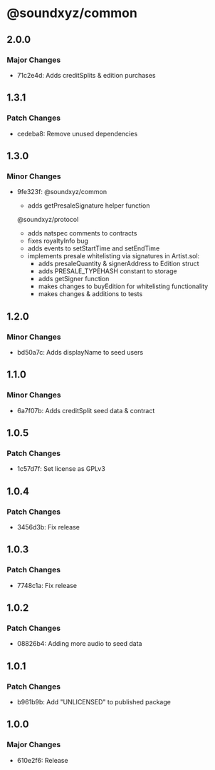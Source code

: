 # @soundxyz/common

## 2.0.0

### Major Changes

- 71c2e4d: Adds creditSplits & edition purchases

## 1.3.1

### Patch Changes

- cedeba8: Remove unused dependencies

## 1.3.0

### Minor Changes

- 9fe323f: @soundxyz/common

  - adds getPresaleSignature helper function

  @soundxyz/protocol

  - adds natspec comments to contracts
  - fixes royaltyInfo bug
  - adds events to setStartTime and setEndTime
  - implements presale whitelisting via signatures in Artist.sol:
    - adds presaleQuantity & signerAddress to Edition struct
    - adds PRESALE_TYPEHASH constant to storage
    - adds getSigner function
    - makes changes to buyEdition for whitelisting functionality
    - makes changes & additions to tests

## 1.2.0

### Minor Changes

- bd50a7c: Adds displayName to seed users

## 1.1.0

### Minor Changes

- 6a7f07b: Adds creditSplit seed data & contract

## 1.0.5

### Patch Changes

- 1c57d7f: Set license as GPLv3

## 1.0.4

### Patch Changes

- 3456d3b: Fix release

## 1.0.3

### Patch Changes

- 7748c1a: Fix release

## 1.0.2

### Patch Changes

- 08826b4: Adding more audio to seed data

## 1.0.1

### Patch Changes

- b961b9b: Add "UNLICENSED" to published package

## 1.0.0

### Major Changes

- 610e2f6: Release
